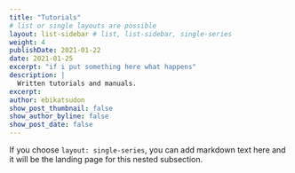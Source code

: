 ```yaml
---
title: "Tutorials"
# list or single layouts are possible
layout: list-sidebar # list, list-sidebar, single-series
weight: 4
publishDate: 2021-01-22
date: 2021-01-25
excerpt: "if i put something here what happens"
description: |
  Written tutorials and manuals.
excerpt: 
author: ebikatsudon
show_post_thumbnail: false
show_author_byline: false
show_post_date: false
---
```


If you choose `layout: single-series`, you can add markdown text here and it will be the landing page for this nested subsection.